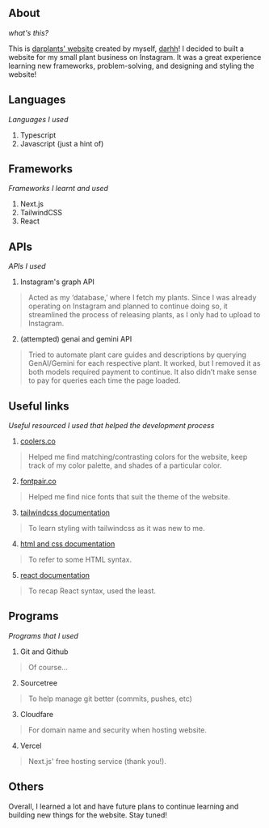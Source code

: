 ## About

*what's this?*

This is [darplants' website](www.darhh.com/) created by myself, [darhh](https://github.com/darHH)! I decided to built a website for my small plant business on Instagram. It was a great experience learning new frameworks, problem-solving, and designing and styling the website! 

## Languages

*Languages I used*
1. Typescript 
2. Javascript (just a hint of)

## Frameworks

*Frameworks I learnt and used*
1. Next.js
2. TailwindCSS
3. React

## APIs

*APIs I used*
1. Instagram's graph API 
> Acted as my ‘database,’ where I fetch my plants. Since I was already operating on Instagram and planned to continue doing so, it streamlined the process of releasing plants, as I only had to upload to Instagram.
2. (attempted) genai and gemini API
> Tried to automate plant care guides and descriptions by querying GenAI/Gemini for each respective plant. It worked, but I removed it as both models required payment to continue. It also didn’t make sense to pay for queries each time the page loaded.

## Useful links 

*Useful resourced I used that helped the development process*
1. [coolers.co](https://coolors.co/) 
> Helped me find matching/contrasting colors for the website, keep track of my color palette, and shades of a particular color.
2. [fontpair.co](https://www.fontpair.co/)
> Helped me find nice fonts that suit the theme of the website.
3. [tailwindcss documentation](https://v2.tailwindcss.com/)
> To learn styling with tailwindcss as it was new to me.
4. [html and css documentation](https://devdocs.io/html/)
> To refer to some HTML syntax.
5. [react documentation](https://react.dev/)
> To recap React syntax, used the least.


## Programs 

*Programs that I used*
1. Git and Github 
> Of course...
2. Sourcetree
> To help manage git better (commits, pushes, etc)
3. Cloudfare
> For domain name and security when hosting website.
4. Vercel 
> Next.js' free hosting service (thank you!).

## Others 

Overall, I learned a lot and have future plans to continue learning and building new things for the website. Stay tuned!
